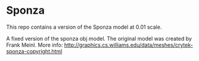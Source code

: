 Sponza
===================

This repo contains a version of the Sponza model at 0.01 scale.

A fixed version of the sponza obj model.
The original model was created by Frank Meinl.
More info:
http://graphics.cs.williams.edu/data/meshes/crytek-sponza-copyright.html
